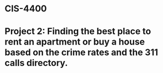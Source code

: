 # CIS-4400
# Project 2: Finding the best place to rent an apartment or buy a house based on the crime rates and the 311 calls directory. 
